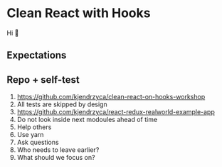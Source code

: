 # Clean React with Hooks

Hi 👋

## Expectations

## Repo + self-test

1. https://github.com/kjendrzyca/clean-react-on-hooks-workshop
2. All tests are skipped by design
3. https://github.com/kjendrzyca/react-redux-realworld-example-app
4. Do not look inside next modoules ahead of time
5. Help others
6. Use yarn
7. Ask questions
8. Who needs to leave earlier?
9. What should we focus on?
